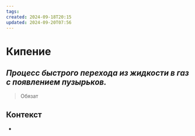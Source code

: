 ```yaml
---
tags: 
created: 2024-09-18T20:15
updated: 2024-09-20T07:56
---
```

# Кипение

## ***Процесс быстрого перехода из жидкости в газ с появлением пузырьков.***

>Обязат

## Контекст
- 

